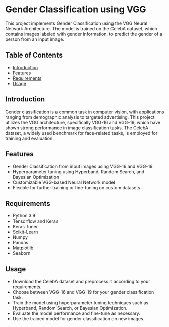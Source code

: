 # Gender Classification using VGG

This project implements Gender Classification using the VGG Neural Network Architecture. 
The model is trained on the CelebA dataset, which contains images labeled with gender information, to predict the gender of a person from an input image.

## Table of Contents

- [Introduction](#introduction)
- [Features](#features)
- [Requirements](#requirements)
- [Usage](#usage)

## Introduction

Gender classification is a common task in computer vision, with applications ranging from demographic analysis to targeted advertising. This project utilizes the VGG architecture, specifically VGG-16 and VGG-19, which have shown strong performance in image classification tasks. The CelebA dataset, a widely used benchmark for face-related tasks, is employed for training and evaluation.

## Features

- Gender Classification from input images using VGG-16 and VGG-19
- Hyperparameter tuning using Hyperband, Random Search, and Bayesian Optimization
- Customizable VGG-based Neural Network model
- Flexible for further training or fine-tuning on custom datasets

## Requirements

- Python 3.9
- Tensorflow and Keras
- Keras Tuner
- Scikit-Learn
- Numpy
- Pandas
- Matplotlib
- Seaborn

## Usage

- Download the CelebA dataset and preprocess it according to your requirements.
- Choose between VGG-16 and VGG-19 for your gender classification task.
- Train the model using hyperparameter tuning techniques such as Hyperband, Random Search, or Bayesian Optimization.
- Evaluate the model performance and fine-tune as necessary.
- Use the trained model for gender classification on new images.